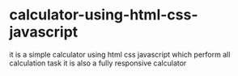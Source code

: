 # calculator-using-html-css-javascript
it is a simple calculator  using html css javascript which perform all calculation task  it is also a  fully responsive calculator 
